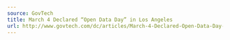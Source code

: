 ```yaml
---
source: GovTech
title: March 4 Declared “Open Data Day” in Los Angeles
url: http://www.govtech.com/dc/articles/March-4-Declared-Open-Data-Day-in-Los-Angeles-Cities-Worldwide.html
---
```

